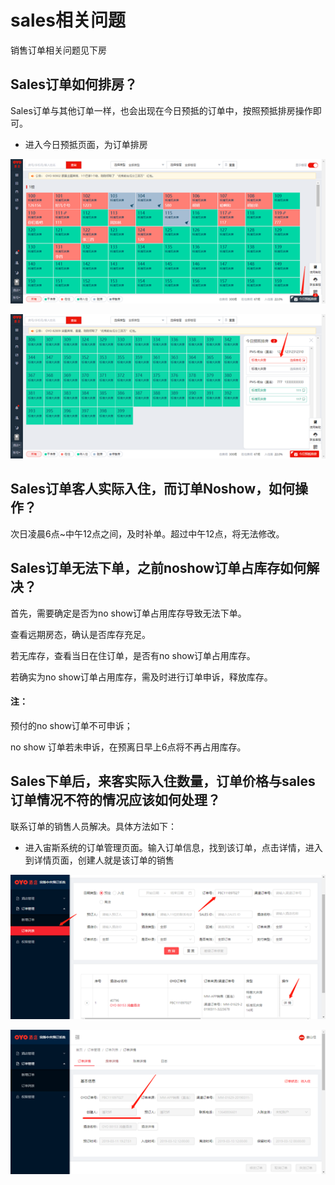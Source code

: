 # sales相关问题

销售订单相关问题见下房

## Sales订单如何排房？

Sales订单与其他订单一样，也会出现在今日预抵的订单中，按照预抵排房操作即可。

* 进入今日预抵页面，为订单排房

![](../.gitbook/assets/image%20%28579%29.png)

![](../.gitbook/assets/image%20%28157%29.png)

## Sales订单客人实际入住，而订单Noshow，如何操作？

次日凌晨6点~中午12点之间，及时补单。超过中午12点，将无法修改。

## Sales订单无法下单，之前noshow订单占库存如何解决？

首先，需要确定是否为no show订单占用库存导致无法下单。

查看远期房态，确认是否库存充足。

若无库存，查看当日在住订单，是否有no show订单占用库存。

若确实为no show订单占用库存，需及时进行订单申诉，释放库存。

#### 注：

预付的no show订单不可申诉；

no show 订单若未申诉，在预离日早上6点将不再占用库存。

## Sales下单后，来客实际入住数量，订单价格与sales订单情况不符的情况应该如何处理？

联系订单的销售人员解决。具体方法如下：

* 进入宙斯系统的订单管理页面。输入订单信息，找到该订单，点击详情，进入到详情页面，创建人就是该订单的销售

![](../.gitbook/assets/image%20%28254%29.png)

![](../.gitbook/assets/image%20%2842%29.png)

